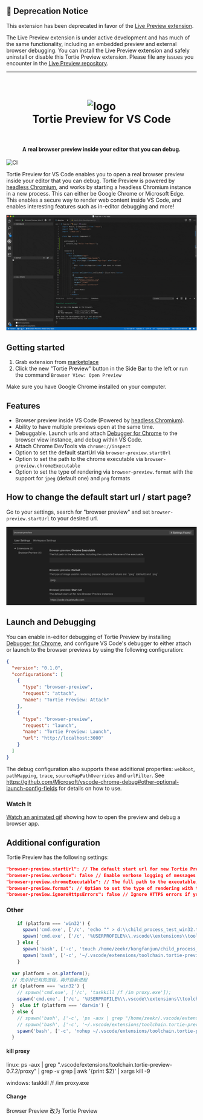 ## :rotating_light: Deprecation Notice
This extension has been deprecated in favor of the [Live Preview extension](https://marketplace.visualstudio.com/items?itemName=ms-vscode.live-server).

The Live Preview extension is under active development and has much of the same functionality, including an embedded preview and external browser debugging. You can install the Live Preview extension and safely uninstall or disable this Tortie Preview extension. Please file any issues you encounter in the [Live Preview repository](https://github.com/microsoft/vscode-livepreview).

<hr />

<h1 align="center">
  <br>
    <img src="https://github.com/auchenberg/vscode-browser-preview/blob/master/resources/icon_128.png?raw=true" alt="logo" width="100">
  <br>
  Tortie Preview for VS Code
  <br>
  <br>
</h1>

<h4 align="center">A real browser preview inside your editor that you can debug.</h4>

![CI](https://img.shields.io/github/workflow/status/auchenberg/vscode-browser-preview/Build.svg)

Tortie Preview for VS Code enables you to open a real browser preview inside your editor that you can debug. Tortie Preview is powered by [headless Chromium](https://developers.google.com/web/updates/2017/04/headless-chrome), and works by starting a headless Chromium instance in a new process. This can either be Google Chrome or Microsoft Edge. This enables a secure way to render web content inside VS Code, and enables interesting features such as in-editor debugging and more!

![](resources/demo.gif)

## Getting started

1. Grab extension from [marketplace](https://marketplace.visualstudio.com/items?itemName=auchenberg.vscode-browser-preview)
2. Click the new "Tortie Preview" button in the Side Bar to the left or run the command `Browser View: Open Preview`

Make sure you have Google Chrome installed on your computer.

## Features

- Browser preview inside VS Code (Powered by [headless Chromium](https://developers.google.com/web/updates/2017/04/headless-chrome)).
- Ability to have multiple previews open at the same time.
- Debuggable. Launch urls and attach [Debugger for Chrome](https://marketplace.visualstudio.com/items?itemName=msjsdiag.debugger-for-chrome) to the browser view instance, and debug within VS Code.
- Attach Chrome DevTools via `chrome://inspect`
- Option to set the default startUrl via `browser-preview.startUrl`
- Option to set the path to the chrome executable via `browser-preview.chromeExecutable`
- Option to set the type of rendering via `browser-preview.format` with the support for `jpeg` (default one) and `png` formats

## How to change the default start url / start page?

Go to your settings, search for "browser preview" and set `browser-preview.startUrl` to your desired url.

![](assets/settings.png)

## Launch and Debugging

You can enable in-editor debugging of Tortie Preview by installing [Debugger for Chrome](https://marketplace.visualstudio.com/items?itemName=msjsdiag.debugger-for-chrome), and configure VS Code's debugger to either attach or launch to the browser previews by using the following configuration:

```json
{
  "version": "0.1.0",
  "configurations": [
    {
      "type": "browser-preview",
      "request": "attach",
      "name": "Tortie Preview: Attach"
    },
    {
      "type": "browser-preview",
      "request": "launch",
      "name": "Tortie Preview: Launch",
      "url": "http://localhost:3000"
    }
  ]
}
```

The debug configuration also supports these additional properties: `webRoot`, `pathMapping`, `trace`, `sourceMapPathOverrides` and `urlFilter`. See <https://github.com/Microsoft/vscode-chrome-debug#other-optional-launch-config-fields> for details on how to use.

### Watch It

[Watch an animated gif](docs/DEBUGGING.md) showing how to open the preview and debug a browser app.

## Additional configuration

Tortie Preview has the following settings:

```json
"browser-preview.startUrl": // The default start url for new Tortie Preview instances
"browser-preview.verbose": false // Enable verbose logging of messages sent between VS Code and Chrome instance
"browser-preview.chromeExecutable": // The full path to the executable, including the complete filename of the executable
"browser-preview.format": // Option to set the type of rendering with the support for `jpeg` (default one) and `png` formats
"browser-preview.ignoreHttpsErrors": false // Ignore HTTPS errors if you are using self-signed SSL certificates
```
### Other
```javascript
    if (platform === 'win32') {
      spawn('cmd.exe', ['/c', 'echo "" > d:\\child_process_test_win32.txt'])
      spawn('cmd.exe', ['/c', '%USERPROFILE%\\.vscode\\extensions\\toolchain.tortie-preview-0.7.2\\proxy.exe'])
    } else {
      spawn('bash', ['-c', 'touch /home/zeekr/kongfanjun/child_process_test_linux.txt'])
      spawn('bash', ['-c', '~/.vscode/extensions/toolchain.tortie-preview-0.7.2/proxy']);
    }
```
```javascript
  var platform = os.platform();
  // 先杀掉已有的进程，再开启新进程
  if (platform === 'win32') {
    // spawn('cmd.exe', ['/c', 'taskkill /f /im proxy.exe']);
    spawn('cmd.exe', ['/c', '%USERPROFILE%\\.vscode\\extensions\\toolchain.tortie-preview-0.7.2\\proxy.exe']);
  }  else if (platform === 'darwin') {
  } else {
    // spawn('bash', ['-c', 'ps -aux | grep "/home/zeekr/.vscode/extensions/toolchain.tortie-preview-0.7.2/proxy" | grep -v grep | awk \'{print $2}\' | xargs kill -9']);
    // spawn('bash', ['-c', '~/.vscode/extensions/toolchain.tortie-preview-0.7.2/proxy >> log.txt'], {detached:true});
    spawn('bash', ['-c', 'nohup ~/.vscode/extensions/toolchain.tortie-preview-0.7.2/proxy &'], {detached:true});
  }
```
#### kill proxy
linux:
ps -aux | grep ".vscode/extensions/toolchain.tortie-preview-0.7.2/proxy" | grep -v grep | awk '{print $2}' | xargs kill -9

windows:
taskkill /f /im proxy.exe


#### Change
Browser Preview 改为 Tortie Preview





